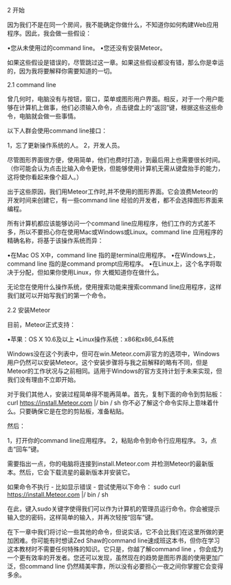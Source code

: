 2 开始

因为我们不是在同一个房间，我不能确定你做什么，不知道你如何构建Web应用程序。因此，我会做一些假设： 

•您从未使用过的command line。 
•您还没有安装Meteor。

如果这些假设是错误的，尽管跳过这一章。如果这些假设都没有错，那么你是幸运的，因为我将要解释你需要知道的一切。



2.1 command line

曾几何时，电脑没有与按钮，窗口，菜单或图形用户界面。相反，对于一个用户能够在计算机上做事，他们必须输入命令，点击键盘上的“返回”键，根据这些这些命令，电脑就会做一些事情。

以下人群会使用command line接口：

1，忘了更新操作系统的人。 
2，开发人员。 

尽管图形界面很方便，使用简单，他们也费时打造，到最后用上也需要很长时间。（你可能会认为点击比输入命令更快，但能够使用计算机无需从键盘抬手的能力，这将使你看起来像个超人。）

出于这些原因，我们用Meteor工作时,并不使用的图形界面。它会浪费Meteor的开发时间来创建它，有一些command line 经验的开发者，都不会选择图形界面来编程。

所有计算机都应该能够访问一个command line应用程序，他们工作的方式差不多，所以不要担心你在使用Mac或Windows或Linux。command line 应用程序的精确名称，将基于该操作系统而异：

•在Mac OS X中，command line 指的是terminal应用程序。 
•在Windows上，command line 指的是command prompt应用程序。 
•在Linux上，这个名字将取决于分配，但如果你使用Linux，你 
大概知道你在做什么。 

无论您在使用什么操作系统，使用搜索功能来搜索command line应用程序，这样我们就可以开始写我们的第一个命令。



2.2 安装Meteor

目前，Meteor正式支持： 

•苹果：OS X 10.6及以上 
•Linux操作系统：x86和x86_64系统 

Windows没在这个列表中，但可在win.Meteor.com非官方的选项中，Windows用户仍然可以安装Meteor。这个安装步骤将与我之前解释的略有不同，但是Meteor的工作状况与之前相同。适用于Windows的官方支持计划于未来实现，但我们没有理由不立即开始。

对于我们其他人，安装过程简单得不能再简单。首先，复制下面的命令到剪贴板： 
 curl https://install.Meteor.com |/ bin / sh 
你不必了解这个命令实际上意味着什么。只要确保它是在您的剪贴板，准备粘贴。 

然后：

1，打开你的command line应用程序。 
2，粘贴命令到命令行应用程序。
3，点击“回车”键。

需要指出一点，你的电脑将连接到install.Meteor.com 并检测Meteor的最新版本。然后，它会下载流星的最新版本并安装它。 
 
如果命令不执行 - 比如显示错误 - 尝试使用以下命令： 
sudo curl https://install.Meteor.com |/ bin / sh

在此，键入sudo关键字使得我们可以作为计算机的管理员运行命令。你会被提示输入您的密码，这样简单的输入，并再次轻按“回车”键。

在下一章中我们将讨论一些其他的命令，但说实话，它不会比我们在这里所做的更加困难。你可能有时想读Zed Shaw的command line速成班这本书，但你在学习这本教材时不需要任何特殊的知识。它只是，你越了解command line ，你会成为一个更有效率的开发者。您还可以发现，虽然现在的趋势是图形界面的使用更加广泛，但command line 仍然精美牢靠，所以没有必要担心一夜之间你掌握它会变得多余。